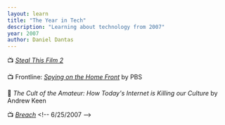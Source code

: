 ```yaml
---
layout: learn
title: "The Year in Tech"
description: "Learning about technology from 2007"
year: 2007
author: Daniel Dantas
---
```


📺 [_Steal This Film 2_](https://en.wikipedia.org/wiki/Steal_This_Film) <!-- 8/18/2016 -->

📺 Frontline: [_Spying on the Home Front_](https://www.pbs.org/wgbh/frontline/documentary/homefront/) by PBS <!-- 4/13/2016
 -->

📕 _The Cult of the Amateur: How Today's Internet is Killing our Culture_ by Andrew Keen <!-- 7/6/2009 -->

📺 [_Breach_](https://en.wikipedia.org/wiki/Breach_(2007_film)) <!-- 6/25/2007 -->


